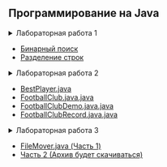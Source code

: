 ## Программирование на Java
<details>
  <summary>Лабораторная работа 1</summary>
  
  ### Вариант №7
  
  1. Напишите алгоритм бинарного поиска по массиву из 1_000_000 целых чисел двумя способами: с использованием рекурсии и без использования рекурсии. Сравните их по времени выполнения.
  2. Напишите алгоритм разбиения строки на слова, не используя метод split().

</details>

- [Бинарный поиск](https://github.com/zhizhkaa/upgraded-couscous/blob/main/src/LR1/BinarySearch.java)
- [Разделение строк](https://github.com/zhizhkaa/upgraded-couscous/blob/main/src/LR1/StringSplit.java)

<details>
  <summary>Лабораторная работа 2</summary>
  
  ### Вариант №7
  
  1. Напишите класс BestPlayer, имеющий нестатическое поле name. Напишите класс FootballClub, имеющий нестатические поля name, numberOfGames, bestPlayer (типа BestPlayer). Оба класса в виде POJO.
  2. В классе FootballClubDemo создайте массив, содержащий 3 объекта класса FootballClub. Распечатайте в консоль этот массив, отсортированный по названию, количеству сыгранных матчей, имени лучшего игрока, используя интерфейсы Comparable<FootballClub> и Comparator<FootballClub>.
  3. Выполните пп. 1 и 2, заменив обычный класс FootballClub на record класс FootballClubRecord. В классе FootballClubRecord напишите два конструктора: канонический и неканонический.


</details>

- [BestPlayer.java](https://github.com/zhizhkaa/upgraded-couscous/blob/main/src/LR2/BestPlayer.java)
- [FootballClub.java.java](https://github.com/zhizhkaa/upgraded-couscous/blob/main/src/LR2/FootballClub.java.java)
- [FootballClubDemo.java.java](https://github.com/zhizhkaa/upgraded-couscous/blob/main/src/LR2/FootballClubDemo.java.java)
- [FootballClubRecord.java.java](https://github.com/zhizhkaa/upgraded-couscous/blob/main/src/LR2/FootballClubRecord.java.java)

<details>   
<summary>Лабораторная работа 3</summary>

  ### Вариант №7
  #### Часть 1
  Дана папка с файлами и вложенными папками Directory_for_lab3, содержащая презентации, задания на лаб. работы и вопросы к лекциям по курсу Java.
Напишите код, перемещающий все презентации в папку «Lectures», вопросы – в папку «Questions», задания на лаб. работы – в папку «Assignments». В папке Directory_for_lab3 должно быть всего 3 папки, в каждой соответствующие файлы. По желанию, папки можно назвать по-другому.

  #### Часть 2

  1. Создайте новый Maven-проект.
  2. Создайте класс с методами, которые будут тестироваться:
    2.1 Статический метод, получающий строку, состоящую из 0, 1 и других цифр. Метод возвращает 0, если строка состоит только из 0 и 1; иначе возвращает количество других цифр.
    2.2 Нестатический метод, получающий два массива int[] и возвращающий наибольшее число среди элементов двух массивов.
  3. Напишите класс с тестами для этих двух методов, объект тестируемого класса должен быть создан до выполнения теста.
  4. Напишите параметризованный тестовый класс для первого метода (п.2.1), для тестирования используйте 5 наборов значений для аргументов теста.



</details>

- [FileMover.java (Часть 1)]([https://github.com/zhizhkaa/upgraded-couscous/blob/main/src/LR2/BestPlayer.java](https://github.com/zhizhkaa/upgraded-couscous/blob/main/src/LR3/FileMover.java))
- [Часть 2 (Архив будет скачиваться)](https://github.com/zhizhkaa/upgraded-couscous/raw/main/lr3.zip)

